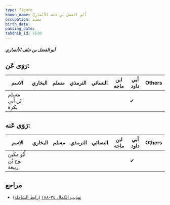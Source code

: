 ```yaml
---
type: figure
known_name: أَبُو الفضل بن خلف الأَنْصارِيّ
occupation: محدث
birth_date:
passing_date:
tahdhib_id: 7570
---
```

##### أبو الفضل بن خلف الأنصاري

## رَوَى عَن:
| الاسم              | البخاري | مسلم | الترمذي | النسائي | ابن ماجه | أبي داود | Others |
| ------------------ | ------- | ---- | ------- | ------- | -------- | -------- | ------ |
| مسلم بْن أَبي بكرة |         |      |         |         |          | ✔        |        |
## رَوَى عَنه:
| الاسم                    | البخاري | مسلم | الترمذي | النسائي | ابن ماجه | أبي داود | Others |
| ------------------------ | ------- | ---- | ------- | ------- | -------- | -------- | ------ |
| أَبُو مكين نوح بْن ربيعة |         |      |         |         |          | ✔        |        |
## مراجع
- [تهذيب الكمال ٣٤-١٨٨](obsidian://open?vault=Tahdhib-al-Kamal&file=Figures/٧٥٧٠-أبو%20الفضل%20بن%20خلف%20الأنصاري) ([رابط الشاملة](https://shamela.ws/book/3722/18305))